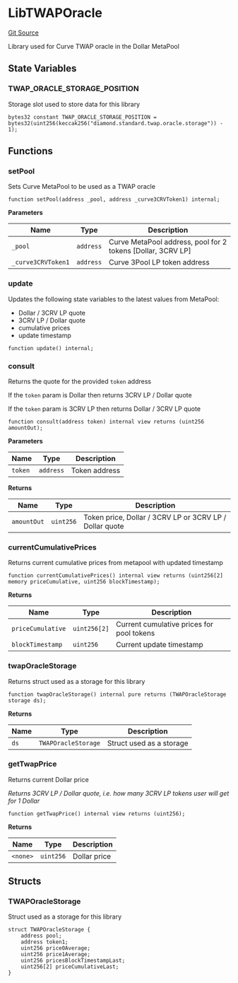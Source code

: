 # LibTWAPOracle
[Git Source](https://github.com/ubiquity/ubiquity-dollar/blob/2f1735fba83e3ef378f1fe9179c677069814edba/src/dollar/libraries/LibTWAPOracle.sol)

Library used for Curve TWAP oracle in the Dollar MetaPool


## State Variables
### TWAP_ORACLE_STORAGE_POSITION
Storage slot used to store data for this library


```solidity
bytes32 constant TWAP_ORACLE_STORAGE_POSITION = bytes32(uint256(keccak256("diamond.standard.twap.oracle.storage")) - 1);
```


## Functions
### setPool

Sets Curve MetaPool to be used as a TWAP oracle


```solidity
function setPool(address _pool, address _curve3CRVToken1) internal;
```
**Parameters**

|Name|Type|Description|
|----|----|-----------|
|`_pool`|`address`|Curve MetaPool address, pool for 2 tokens [Dollar, 3CRV LP]|
|`_curve3CRVToken1`|`address`|Curve 3Pool LP token address|


### update

Updates the following state variables to the latest values from MetaPool:
- Dollar / 3CRV LP quote
- 3CRV LP / Dollar quote
- cumulative prices
- update timestamp


```solidity
function update() internal;
```

### consult

Returns the quote for the provided `token` address

If the `token` param is Dollar then returns 3CRV LP / Dollar quote

If the `token` param is 3CRV LP then returns Dollar / 3CRV LP quote


```solidity
function consult(address token) internal view returns (uint256 amountOut);
```
**Parameters**

|Name|Type|Description|
|----|----|-----------|
|`token`|`address`|Token address|

**Returns**

|Name|Type|Description|
|----|----|-----------|
|`amountOut`|`uint256`|Token price, Dollar / 3CRV LP or 3CRV LP / Dollar quote|


### currentCumulativePrices

Returns current cumulative prices from metapool with updated timestamp


```solidity
function currentCumulativePrices() internal view returns (uint256[2] memory priceCumulative, uint256 blockTimestamp);
```
**Returns**

|Name|Type|Description|
|----|----|-----------|
|`priceCumulative`|`uint256[2]`|Current cumulative prices for pool tokens|
|`blockTimestamp`|`uint256`|Current update timestamp|


### twapOracleStorage

Returns struct used as a storage for this library


```solidity
function twapOracleStorage() internal pure returns (TWAPOracleStorage storage ds);
```
**Returns**

|Name|Type|Description|
|----|----|-----------|
|`ds`|`TWAPOracleStorage`|Struct used as a storage|


### getTwapPrice

Returns current Dollar price

*Returns 3CRV LP / Dollar quote, i.e. how many 3CRV LP tokens user will get for 1 Dollar*


```solidity
function getTwapPrice() internal view returns (uint256);
```
**Returns**

|Name|Type|Description|
|----|----|-----------|
|`<none>`|`uint256`|Dollar price|


## Structs
### TWAPOracleStorage
Struct used as a storage for this library


```solidity
struct TWAPOracleStorage {
    address pool;
    address token1;
    uint256 price0Average;
    uint256 price1Average;
    uint256 pricesBlockTimestampLast;
    uint256[2] priceCumulativeLast;
}
```

